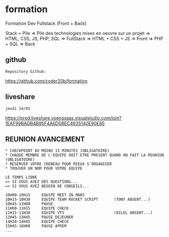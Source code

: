 # formation

Formation Dev Fullstack (Front + Back)

Stack = Pile
=> Pile des technologies mises en oeuvre sur un projet
=> HTML, CSS, JS, PHP, SQL  => FullStack
=> HTML + CSS + JS          => Front
=> PHP + SQL                => Back

## github

    Repository Github:

https://github.com/coder20b/formation

## liveshare

    jeudi 14/01

https://prod.liveshare.vsengsaas.visualstudio.com/join?1EAF99BADB4B95F4A6D08EC4935140E90E85


## REUNION AVANCEMENT

    * CHECKPOINT AU MOINS 15 MINUTES (OBLIGATOIRE)
    * CHAQUE MEMBRE DE L'EQUIPE DOIT ETRE PRESENT QUAND ON FAIT LA REUNION (OBLIGATOIRE)
    * RESERVER VOTRE CRENEAU POUR MIEUX S'ORGANISER
    * TROUVER UN NOM POUR VOTRE EQUIPE

    LE TEMPS LIBRE
    => SI VOUS AVEZ DES QUESTIONS...
    => SI VOUS AVEZ BESOIN DE CONSEILS...

    10H00-10H15     EQUIPE MEET IN MARS
    10H15-10H30     EQUIPE TEAM ROCKET SCRIPT       (TONY ABSENT...)
    10H45-11H00     PAUSE
    11H00-11H15     EQUIPE CHECK
    11H15-11H30     EQUIPE VTS                      (BILEL ABSENT...)
    12H45-13H45     PAUSE DEJEUNER
    14H30-14H45     EQUIPE CHECK
    15H45-16H00     PAUSE APREM
    ...















